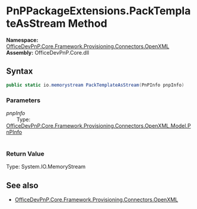 # PnPPackageExtensions.PackTemplateAsStream Method  
**Namespace:** [OfficeDevPnP.Core.Framework.Provisioning.Connectors.OpenXML](OfficeDevPnP.Core.Framework.Provisioning.Connectors.OpenXML.md)  
**Assembly:** OfficeDevPnP.Core.dll  
## Syntax
```C#
public static io.memorystream PackTemplateAsStream(PnPInfo pnpInfo)
```
### Parameters
*pnpInfo*  
&emsp;&emsp;Type: [OfficeDevPnP.Core.Framework.Provisioning.Connectors.OpenXML.Model.PnPInfo](OfficeDevPnP.Core.Framework.Provisioning.Connectors.OpenXML.Model.PnPInfo.md)  
&emsp;&emsp;  
  
### Return Value
Type: System.IO.MemoryStream  

## See also
- [OfficeDevPnP.Core.Framework.Provisioning.Connectors.OpenXML](OfficeDevPnP.Core.Framework.Provisioning.Connectors.OpenXML.md)
